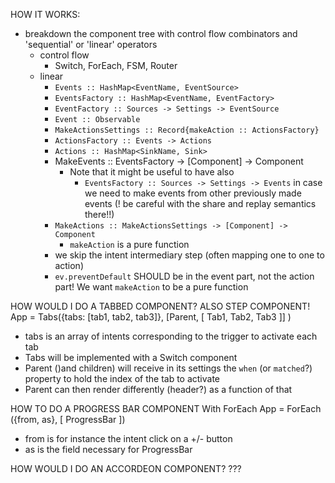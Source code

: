 HOW IT WORKS:
- breakdown the component tree with control flow combinators and 'sequential' or 'linear' operators
  - control flow
    - Switch, ForEach, FSM, Router
  - linear
    - `Events :: HashMap<EventName, EventSource>`
    - `EventsFactory :: HashMap<EventName, EventFactory>`
    - `EventFactory :: Sources -> Settings -> EventSource`
    - `Event :: Observable`
    - `MakeActionsSettings :: Record{makeAction :: ActionsFactory}`
    - `ActionsFactory :: Events -> Actions`
    - `Actions :: HashMap<SinkName, Sink>`
    - MakeEvents :: EventsFactory -> [Component] -> Component
      - Note that it might be useful to have also 
        - `EventsFactory :: Sources -> Settings -> Events` in case we need to make events from other previously made events (! be careful with the share and replay semantics there!!)
    - `MakeActions :: MakeActionsSettings -> [Component] -> Component` 
      - `makeAction` is a pure function
    - we skip the intent intermediary step (often mapping one to one to action)
    - `ev.preventDefault` SHOULD be in the event part, not the action part! We want  `makeAction` to be a pure function

HOW WOULD I DO A TABBED COMPONENT? ALSO STEP COMPONENT!
App = Tabs({tabs: [tab1, tab2, tab3]}, [Parent, [
  Tab1,
  Tab2,
  Tab3
]]
)

- tabs is an array of intents corresponding to the trigger to activate each tab
- Tabs will be implemented with a Switch component
- Parent ()and children) will receive in its settings the `when` (or `matched`?) property to hold the index of the tab to activate
- Parent can then render differently (header?) as a function of that

HOW TO DO A PROGRESS BAR COMPONENT
With ForEach
App = ForEach ({from, as}, [
  ProgressBar
])
- from is for instance the intent click on a +/- button
- as is the field necessary for ProgressBar 

HOW WOULD I DO AN ACCORDEON COMPONENT?
???
